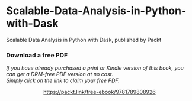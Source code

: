 # Scalable-Data-Analysis-in-Python-with-Dask
Scalable Data Analysis in Python with Dask, published by Packt
### Download a free PDF

 <i>If you have already purchased a print or Kindle version of this book, you can get a DRM-free PDF version at no cost.<br>Simply click on the link to claim your free PDF.</i>
<p align="center"> <a href="https://packt.link/free-ebook/9781789808926">https://packt.link/free-ebook/9781789808926 </a> </p>